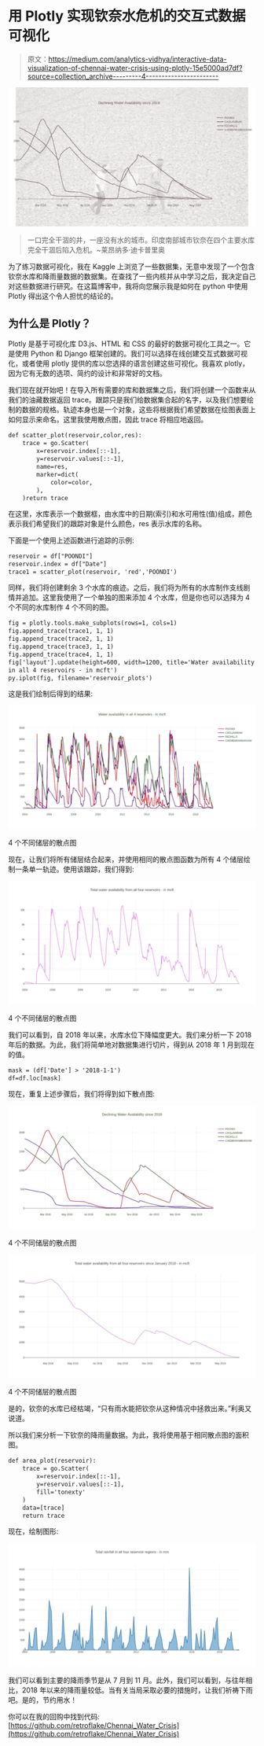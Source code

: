 # 用 Plotly 实现钦奈水危机的交互式数据可视化

> 原文：<https://medium.com/analytics-vidhya/interactive-data-visualization-of-chennai-water-crisis-using-plotly-15e5000ad7df?source=collection_archive---------4----------------------->

![](img/e450e605e9dff1c8c43a3cfe82e80e0a.png)

> 一口完全干涸的井，一座没有水的城市。印度南部城市钦奈在四个主要水库完全干涸后陷入危机。~莱昂纳多·迪卡普里奥

为了练习数据可视化，我在 Kaggle 上浏览了一些数据集，无意中发现了一个包含钦奈水库和降雨量数据的数据集。在查找了一些内核并从中学习之后，我决定自己对这些数据进行研究。在这篇博客中，我将向您展示我是如何在 python 中使用 Plotly 得出这个令人担忧的结论的。

## 为什么是 Plotly？

Plotly 是基于可视化库 D3.js、HTML 和 CSS 的最好的数据可视化工具之一。它是使用 Python 和 Django 框架创建的。我们可以选择在线创建交互式数据可视化，或者使用 plotly 提供的库以您选择的语言创建这些可视化。我喜欢 plotly，因为它有无数的选项、简约的设计和非常好的文档。

我们现在就开始吧！在导入所有需要的库和数据集之后，我们将创建一个函数来从我们的油藏数据返回 trace。跟踪只是我们给数据集合起的名字，以及我们想要绘制的数据的规格。轨迹本身也是一个对象，这些将根据我们希望数据在绘图表面上如何显示来命名。这里我使用散点图，因此 trace 将相应地返回。

```
def scatter_plot(reservoir,color,res):
    trace = go.Scatter(
        x=reservoir.index[::-1],
        y=reservoir.values[::-1],
        name=res,
        marker=dict(
            color=color,
        ),
    )return trace
```

在这里，水库表示一个数据框，由水库中的日期(索引)和水可用性(值)组成，颜色表示我们希望我们的跟踪对象是什么颜色，res 表示水库的名称。

下面是一个使用上述函数进行追踪的示例:

```
reservoir = df["POONDI"]
reservoir.index = df["Date"]
trace1 = scatter_plot(reservoir, 'red','POONDI')
```

同样，我们将创建剩余 3 个水库的痕迹。之后，我们将为所有的水库制作支线剧情并追加。这里我使用了一个单独的图来添加 4 个水库，但是你也可以选择为 4 个不同的水库制作 4 个不同的图。

```
fig = plotly.tools.make_subplots(rows=1, cols=1)
fig.append_trace(trace1, 1, 1)
fig.append_trace(trace2, 1, 1)
fig.append_trace(trace3, 1, 1)
fig.append_trace(trace4, 1, 1)
fig['layout'].update(height=600, width=1200, title='Water availability in all 4 reservoirs - in mcft')
py.iplot(fig, filename='reservoir_plots')
```

这是我们绘制后得到的结果:

![](img/2100a6c96b0bda5744e9f27ef5a7cc66.png)

4 个不同储层的散点图

现在，让我们将所有储层结合起来，并使用相同的散点图函数为所有 4 个储层绘制一条单一轨迹。使用该跟踪，我们得到:

![](img/563f806b8ead332542d99c437dd7a641.png)

4 个不同储层的散点图

我们可以看到，自 2018 年以来，水库水位下降幅度更大。我们来分析一下 2018 年后的数据。为此，我们将简单地对数据集进行切片，得到从 2018 年 1 月到现在的值。

```
mask = (df['Date'] > '2018-1-1')
df=df.loc[mask]
```

现在，重复上述步骤后，我们将得到如下散点图:

![](img/87992a448cc372834f05dd93a309ab07.png)

4 个不同储层的散点图

![](img/44aab80147a20428dd9d251267cae7f5.png)

4 个不同储层的散点图

是的，钦奈的水库已经枯竭，“只有雨水能把钦奈从这种情况中拯救出来。”利奥又说道。

所以我们来分析一下钦奈的降雨量数据。为此，我将使用基于相同散点图的面积图。

```
def area_plot(reservoir):
    trace = go.Scatter(
        x=reservoir.index[::-1],
        y=reservoir.values[::-1],
        fill='tonexty'  
    )
    data=[trace]
    return trace
```

现在，绘制图形:

![](img/20785abfe1dc70e7d55cca904ba9fcf9.png)

我们可以看到主要的降雨季节是从 7 月到 11 月。此外，我们可以看到，与往年相比，2018 年以来的降雨量较低。当有关当局采取必要的措施时，让我们祈祷下雨吧。是的，节约用水！

你可以在我的回购中找到代码:[https://github.com/retroflake/Chennai_Water_Crisis](https://github.com/retroflake/Chennai_Water_Crisis)